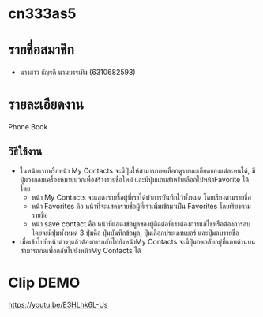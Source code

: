 # cn333as5

# รายชื่อสมาชิก
* นางสาว ธัญรดี  นามบรรเทิง (6310682593)

# รายละเอียดงาน
Phone Book
## วิธีใช้งาน
- ในหน้าแรกหรือหน้า My Contacts จะมีปุ่มให้สามารถกดเลือกดูรายละเอียดของแต่ละคนได้, มีปุ่มวงกลมเครื่องหมายบวกเพื่อสร้างรายชื่อใหม่ และมีปุ่มแถบสำหรับเลือกไปหน้าFavorite ได้โดย
  - หน้า My Contacts จะแสดงรายชื่อผู้ที่เราได้ทำการบันทึกไว้ทั้งหมด โดยเรียงตามรายชื่อ
  - หน้า Favorites คือ หน้าที่จะแสดงรายชื่อผู้ที่เราเพิ่มเข้ามาเป็น Favorites โดยเรียงตามรายชื่อ
  - หน้า save contact คือ หน้าที่แสดงข้อมูลของผู้ติดต่อที่เราต้องการแก้ไขหรือต้องการลบ โดยจะมีปุ่มทั้งหมด 3 ปุ่มคือ ปุ่มบันทึกข้อมูล, ปุ่มเลือกประเภทเบอร์ และปุ่มลบรายชื่อ
- เมื่อเข้าไปที่หน้าต่างๆแล้วต้องการกลับไปยังหน้าMy Contacts จะมีปุ่มกดกลับอยู่ที่แถบด้านบน สามารถกดเพื่อกลับไปยังหน้าMy Contacts ได้

# Clip DEMO
https://youtu.be/E3HLhk6L-Us
